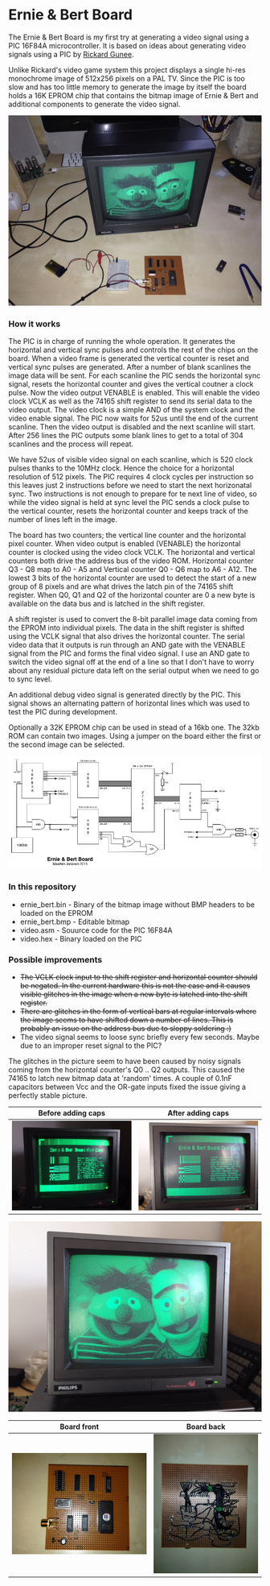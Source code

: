 # Ernie & Bert Board
The Ernie & Bert Board is my first try at generating a video signal using a PIC 16F84A microcontroller. It is based on ideas about generating video signals using a PIC by [Rickard Gunee](http://www.rickard.gunee.com/projects/video/pic/howto.php). 

Unlike Rickard's video game system this project displays a single hi-res monochrome image of 512x256 pixels on a PAL TV. Since the PIC is too slow and has too little memory to generate the image by itself the board holds a 16K EPROM chip that contains the bitmap image of Ernie & Bert and additional components to generate the video signal.

![](https://raw.githubusercontent.com/DhrBaksteen/ErnieAndBertBoard/master/IMG_0859.JPG)

### How it works
The PIC is in charge of running the whole operation. It generates the horizontal and vertical sync pulses and controls the rest of the chips on the board. When a video frame is generated the vertical counter is reset and vertical sync pulses are generated. After a number of blank scanlines the image data will be sent. For each scanline the PIC sends the horizontal sync signal, resets the horizontal counter and gives the vertical coutner a clock pulse. Now the video output VENABLE is enabled. This will enable the video clock VCLK as well as the 74165 shift register to send its serial data to the video output. The video clock is a simple AND of the system clock and the video enable signal. The PIC now waits for 52us until the end of the current scanline. Then the video output is disabled and the next scanline will start. After 256 lines the PIC outputs some blank lines to get to a total of 304 scanlines and the process will repeat.

We have 52us of visible video signal on each scanline, which is 520 clock pulses thanks to the 10MHz clock. Hence the choice for a horizontal resolution of 512 pixels. The PIC requires 4 clock cycles per instruction so this leaves just 2 instructions before we need to start the next horizonatal sync. Two instructions is not enough to prepare for te next line of video, so while the video signal is held at sync level the PIC sends a clock pulse to the vertical counter, resets the horizontal counter and keeps track of the number of lines left in the image.

The board has two counters; the vertical line counter and the horizontal pixel counter. When video output is enabled (VENABLE) the horizontal counter is clocked using the video clock VCLK. The horizontal and vertical counters both drive the address bus of the video ROM. Horizontal counter Q3 - Q8 map to A0 - A5 and Vertical counter Q0 - Q6 map to A6 - A12. The lowest 3 bits of the horizontal counter are used to detect the start of a new group of 8 pixels and are what drives the latch pin of the 74165 shift register. When Q0, Q1 and Q2 of the horizontal counter are 0 a new byte is available on the data bus and is latched in the shift register.

A shift register is used to convert the 8-bit parallel image data coming from the EPROM into individual pixels. The data in the shift register is shifted using the VCLK signal that also drives the horizontal counter. The serial video data that it outputs is run through an AND gate with the VENABLE signal from the PIC and forms the final video signal. I use an AND gate to switch the video signal off at the end of a line so that I don't have to worry about any residual picture data left on the serial output when we need to go to sync level.

An additional debug video signal is generated directly by the PIC. This signal shows an alternating pattern of horizontal lines which was used to test the PIC during development.

Optionally a 32K EPROM chip can be used in stead of a 16kb one. The 32kb ROM can contain two images. Using a jumper on the board either the first or the second image can be selected.

![](https://raw.githubusercontent.com/DhrBaksteen/ErnieAndBertBoard/master/Schematic.png)

### In this repository
* ernie_bert.bin - Binary of the bitmap image without BMP headers to be loaded on the EPROM
* ernie_bert.bmp - Editable bitmap
* video.asm - Souurce code for the PIC 16F84A
* video.hex - Binary loaded on the PIC

### Possible improvements
* ~~The VCLK clock input to the shift register and horizontal counter should be negated. In the current hardware this is not the case and it causes visible glitches in the image when a new byte is latched into the shift register.~~
* ~~There are glitches in the form of vertical bars at regular intervals where the image seems to have shifted down a number of lines. This is probably an issue on the address bus due to sloppy soldering :)~~
* The video signal seems to loose sync briefly every few seconds. Maybe due to an improper reset signal to the PIC?

The glitches in the picture seem to have been caused by noisy signals coming from the horizontal counter's Q0 .. Q2 outputs. This caused the 74165 to latch new bitmap data at 'random' times. A couple of 0.1nF capacitors between Vcc and the OR-gate inputs fixed the issue giving a perfectly stable picture.

Before adding caps      |  After adding caps
:----------------------:|:-------------------------:
![](https://raw.githubusercontent.com/DhrBaksteen/ErnieAndBertBoard/master/IMG_1224.jpg)  |  ![](https://raw.githubusercontent.com/DhrBaksteen/ErnieAndBertBoard/master/IMG_1225.jpg)


![](https://raw.githubusercontent.com/DhrBaksteen/ErnieAndBertBoard/master/IMG_1226.jpg)


Board front             |  Board back
:----------------------:|:-------------------------:
![](https://raw.githubusercontent.com/DhrBaksteen/ErnieAndBertBoard/master/IMG_0847.JPG)  |  ![](https://raw.githubusercontent.com/DhrBaksteen/ErnieAndBertBoard/master/IMG_0848.JPG)

